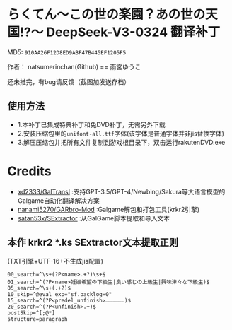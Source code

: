 # らくてん～この世の楽園？あの世の天国!?～ DeepSeek-V3-0324 翻译补丁

MD5: `910AA26F12D8ED9ABF47B445EF1205F5`

作者： natsumerinchan(Github) == 雨宮ゆうこ

还未推完，有bug请反馈（截图加发送存档）

## 使用方法
- 1.本补丁已集成特典补丁和免DVD补丁，无需另外下载
- 2.安装压缩包里的`unifont-all.ttf`字体(该字体是普通字体并非jis替换字体)
- 3.解压压缩包并把所有文件复制到游戏根目录下，双击运行rakutenDVD.exe

# Credits

- [xd2333/GalTransl](https://github.com/xd2333/GalTransl.git) :支持GPT-3.5/GPT-4/Newbing/Sakura等大语言模型的Galgame自动化翻译解决方案
- [nanami5270/GARbro-Mod](https://github.com/nanami5270/GARbro-Mod.git) :Galgame解包和打包工具(krkr2引擎)
- [satan53x/SExtractor](https://github.com/satan53x/SExtractor.git) :从GalGame脚本提取和导入文本

## 本作 krkr2 *.ks SExtractor文本提取正则
(TXT引擎+UTF-16+不生成jis配置)
```
00_search=^\s+(?P<name>.+?)\s+$
01_search=^(?P<name>妊娠希望の下級生|良い感じの上級生|興味津々な下級生)$
05_search=^\s+(.+?)$
10_skip=^@eval exp="sf.backlog=0"
15_search=^(?P<predel_unfinish>………………)$
20_search=^(?P<unfinish>.+)$
postSkip=^[;@*]
structure=paragraph
```
